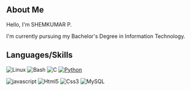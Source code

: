 ## About Me

Hello,  I'm SHEMKUMAR P.

I'm currently pursuing my Bachelor's Degree in Information Technology.

## Languages/Skills

![Linux](https://img.shields.io/badge/Linux-FCC624?style=for-the-badge&logo=linux&logoColor=black)
![Bash](https://img.shields.io/badge/Shell_Script-121011?style=for-the-badge&logo=gnu-bash&logoColor=white)
![C](https://img.shields.io/badge/C-00599C?style=for-the-badge&logo=c&logoColor=white)
[![Python](https://img.shields.io/badge/Python-3776AB?style=for-the-badge&logo=python&logoColor=white)](https://www.python.org/)

![javascript](https://img.shields.io/badge/JavaScript-F7DF1E.svg?logo=javascript&logoColor=black)
![Html5](https://img.shields.io/badge/HTML-239120?style=for-the-badge&logo=html5&logoColor=white)
![Css3](https://img.shields.io/badge/css3-css-white?style=for-the-badge&logo=CSS3&logoColor=white)
![MySQL](https://img.shields.io/badge/MySQL-00000F?style=for-the-badge&logo=mysql&logoColor=white)

<br>
